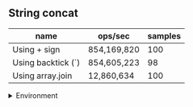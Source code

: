 ## String concat

|name|ops/sec|samples|
|-|-|-|
|Using + sign|854,169,820|100|
|Using backtick (`)|854,605,223|98|
|Using array.join|12,860,634|100|


<details>
<summary>Environment</summary>

* __Machine:__ linux x64 | 4 vCPUs | 7.6GB Mem
* __Run:__ Tue Nov 07 2023 23:43:50 GMT+0000 (Coordinated Universal Time)
</details>

<!--
{"environment":{"platform":"linux","arch":"x64","cpus":4,"totalMemory":7.6085662841796875},"benchmarks":[{"name":"Using + sign","opsSec":854169819.9200343,"samples":6},{"name":"Using backtick (`)","opsSec":854605223.1797024,"samples":7},{"name":"Using array.join","opsSec":12860634.350154098,"samples":6}]}-->

